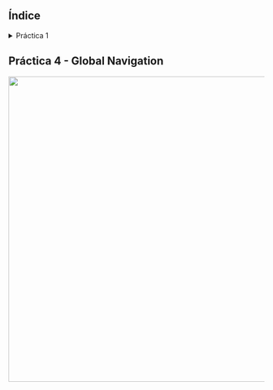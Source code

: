 ## Índice
<details>
<summary>Práctica 1</summary>
- [Objetivo](#objetivo)
- [Teoría](#teoría)
- [Funcionamiento del Código](#funcionamiento-del-código)
- [Dificultades Encontradas](#dificultades-encontradas)
- [Video](#video)
</details>

## Práctica 4 - Global Navigation


<p align="center">
  <img src="https://github.com/user-attachments/assets/3c1b089b-d558-4f60-9974-e04d17946d2d" width="900" height="600">
</p>

